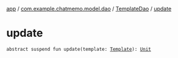 [app](../../index.md) / [com.example.chatmemo.model.dao](../index.md) / [TemplateDao](index.md) / [update](./update.md)

# update

`abstract suspend fun update(template: `[`Template`](../../com.example.chatmemo.model.entity/-template/index.md)`): `[`Unit`](https://kotlinlang.org/api/latest/jvm/stdlib/kotlin/-unit/index.html)